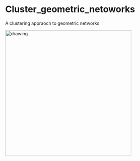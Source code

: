 # Cluster_geometric_netoworks
 A clustering appraoch to geometric networks

<img src="gmm_on_geometric_networks.svg" alt="drawing" width="400"/>

